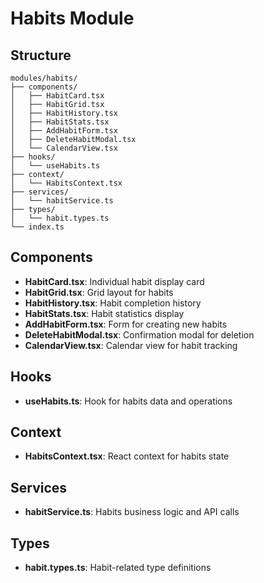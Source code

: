 # Habits Module

## Structure
```
modules/habits/
├── components/
│   ├── HabitCard.tsx
│   ├── HabitGrid.tsx
│   ├── HabitHistory.tsx
│   ├── HabitStats.tsx
│   ├── AddHabitForm.tsx
│   ├── DeleteHabitModal.tsx
│   └── CalendarView.tsx
├── hooks/
│   └── useHabits.ts
├── context/
│   └── HabitsContext.tsx
├── services/
│   └── habitService.ts
├── types/
│   └── habit.types.ts
└── index.ts
```

## Components
- **HabitCard.tsx**: Individual habit display card
- **HabitGrid.tsx**: Grid layout for habits
- **HabitHistory.tsx**: Habit completion history
- **HabitStats.tsx**: Habit statistics display
- **AddHabitForm.tsx**: Form for creating new habits
- **DeleteHabitModal.tsx**: Confirmation modal for deletion
- **CalendarView.tsx**: Calendar view for habit tracking

## Hooks
- **useHabits.ts**: Hook for habits data and operations

## Context
- **HabitsContext.tsx**: React context for habits state

## Services
- **habitService.ts**: Habits business logic and API calls

## Types
- **habit.types.ts**: Habit-related type definitions 